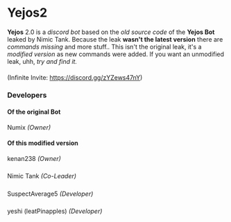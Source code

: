 # Yejos2
**Yejos** 2.0 is a _discord bot_ based on the _old source code_ of the **Yejos Bot** leaked by Nimic Tank.
Because the leak **wasn't the latest version** there are _commands missing_ and more stuff..
This isn't the original leak, it's a _modified version_ as new commands were added.
If you want an unmodified leak, uhh, _try and find it._
####
(Infinite Invite: https://discord.gg/zYZews47nY)
### Developers
#### Of the original Bot
Numix _(Owner)_
#### Of this modified version
kenan238 _(Owner)_
#####
Nimic Tank _(Co-Leader)_
#####
SuspectAverage5 _(Developer)_
#####
yeshi (leatPinapples) _(Developer)_